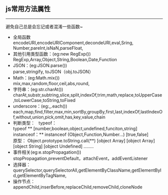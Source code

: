 ## js常用方法属性

----------

避免自己总是会忘记或者混淆一些函数~

- 全局函数  
encodeURI,encodeURIComponent,decondeURI,eval,Sring,
Number,pareInt,isNaN,parseFloat,
- 其他引用类型函数：(eg:new RegExp())  
RegExp,Array,Object,String,Boolean,Date,Function
- JSON：(eg:JSON.parse())  
parse,stringify, toJSON（obj.toJSON）
- Math：(eg:Math.mix())  
mix,max,random,floor,ceil,abs,round,
- 字符串：(eg:str.charAt())  
charAt,substr,subtring,slice,split,indexOf,trim,math,replace,toUpperCase,toLowerCase,toString,toFixed
- underscore：(eg:_.each())    
each,map,find,filter,max,min,sortBy,groupBy,first,last,indexOf,lastIndexOf,without,union,pick,omit,has,key,value,chain
- 判断类型：  
typeof：   
typeof **  [number,boolean,object,undefined,funciton,string]  
instanceof：** instanceof (Object,Function,Number...) [true,false]  
原型：
Object.prototype.toString.call(**) [object Array] [object Array] [object String] [object Undefined] ........
- 事件相关(eg:e.stopPropagation())  
stopPropagation,preventDefault，attachEvent，addEventListener
- 选择器：  
querySelector,querySelectorAll,getElementByClassName,getElementById,getElementByTagName,
- 操作节点： 
appendChild,inserBefore,replaceChild,removeChild,cloneNode



